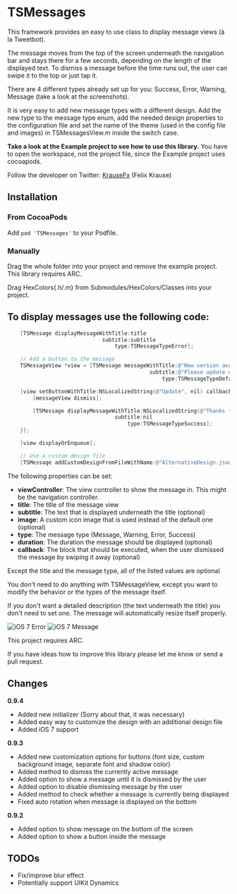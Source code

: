 TSMessages
==========

This framework provides an easy to use class to display message views (à la Tweetbot).

The message moves from the top of the screen underneath the navigation bar and stays there for a few seconds, depending on the length of the displayed text. To dismiss a message before the time runs out, the user can swipe it to the top or just tap it.

There are 4 different types already set up for you: Success, Error, Warning, Message (take a look at the screenshots).

It is very easy to add new message types with a different design. Add the new type to the message type enum, add the needed design properties to the configuration file and set the name of the theme (used in the config file and images) in TSMessagesView.m inside the switch case.

**Take a look at the Example project to see how to use this library.** You have to open the workspace, not the project file, since the Example project uses cocoapods.

Follow the developer on Twitter: [KrauseFx](http://twitter.com/krausefx) (Felix Krause)

## Installation

### From CocoaPods

Add `pod 'TSMessages'` to your Podfile.

### Manually

Drag the whole folder into your project and remove the example project. This library requires ARC.

Drag HexColors{.h/.m} from Submodules/HexColors/Classes into your project.

To display messages use the following code:
--------

```objective-c
    [TSMessage displayMessageWithTitle:title
                              subtitle:subtitle
                                  type:TSMessageTypeError];

    // Add a button to the message
    TSMessageView *view = [TSMessage messageWithTitle:@"New version available"
                                             subtitle:@"Please update our app"
                                                 type:TSMessageTypeDefault];

    [view setButtonWithTitle:NSLocalizedString(@"Update", nil) callback:^(TSMessageView *messageView) {
        [messageView dismiss];

        [TSMessage displayMessageWithTitle:NSLocalizedString(@"Thanks for updating", nil)
                                  subtitle:nil
                                      type:TSMessageTypeSuccess];
    }];

    [view displayOrEnqueue];

    // Use a custom design file
    [TSMessage addCustomDesignFromFileWithName:@"AlternativeDesign.json"];
```

The following properties can be set:

* **viewController**: The view controller to show the message in. This might be the navigation controller.
* **title**: The title of the message view
* **subtitle**: The text that is displayed underneath the title (optional)
* **image**: A custom icon image that is used instead of the default one (optional)
* **type**: The message type (Message, Warning, Error, Success)
* **duration**: The duration the message should be displayed (optional)
* **callback**: The block that should be executed, when the user dismissed the message by swiping it away (optional)

Except the title and the message type, all of the listed values are optional

You don't need to do anything with TSMessageView, except you want to modify the behavior or the types of the message itself.

If you don't want a detailed description (the text underneath the title) you don't need to set one. The message will automatically resize itself properly.

![iOS 7 Error](http://www.toursprung.com/wp-content/uploads/2013/09/error_ios7.png)
![iOS 7 Message](http://www.toursprung.com/wp-content/uploads/2013/09/warning_ios7.png)

This project requires ARC.

If you have ideas how to improve this library please let me know or send a pull request.

Changes
-----

**0.9.4**
* Added new initializer (Sorry about that, it was necessary)
* Added easy way to customize the design with an additional design file
* Added iOS 7 support

**0.9.3**

* Added new customization options for buttons (font size, custom background image, separate font and shadow color)
* Added method to dismiss the currently active message
* Added option to show a message until it is dismissed by the user
* Added option to disable dismissing message by the user
* Added method to check whether a message is currently being displayed
* Fixed auto rotation when message is displayed on the bottom

**0.9.2**

* Added option to show message on the bottom of the screen
* Added option to show a button inside the message


TODOs
-----
* Fix/improve blur effect
* Potentially support UIKit Dynamics
